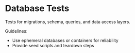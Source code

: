 # Database Tests

Tests for migrations, schema, queries, and data access layers.

Guidelines:
- Use ephemeral databases or containers for reliability
- Provide seed scripts and teardown steps


